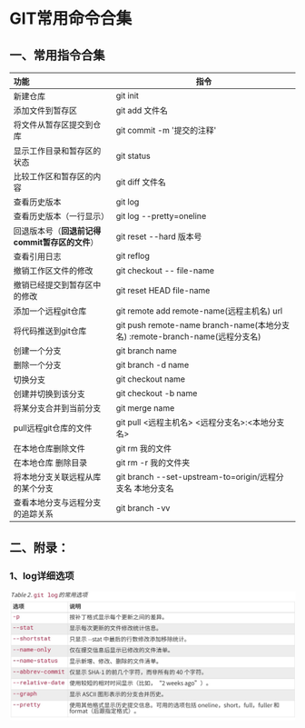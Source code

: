 # GIT常用命令合集

## 一、常用指令合集



| 功能                                           | 指令                       |
| :--------------------------------------------- | -------------------------- |
| 新建仓库                                       | git init                   |
| 添加文件到暂存区                               | git add  文件名            |
| 将文件从暂存区提交到仓库                       | git commit -m '提交的注释' |
| 显示工作目录和暂存区的状态                     | git status                 |
| 比较工作区和暂存区的内容                       | git diff 文件名            |
| 查看历史版本                                   | git log                    |
| 查看历史版本（一行显示）                       | git log --pretty=oneline   |
| 回退版本号（**回退前记得commit暂存区的文件**） | git reset --hard 版本号    |
| 查看引用日志                                   | git reflog                 |
| 撤销工作区文件的修改                           | git checkout   --   file-name |
| 撤销已经提交到暂存区中的修改                   | git reset  HEAD  file-name |
| 添加一个远程git仓库                            | git remote add  remote-name(远程主机名)  url |
| 将代码推送到git仓库                            | git push remote-name  branch-name(本地分支名) :remote-branch-name(远程分支名) |
| 创建一个分支                                   | git branch name            |
| 删除一个分支                                   | git branch -d name         |
| 切换分支                                       | git checkout name          |
| 创建并切换到该分支                             | git checkout -b name       |
| 将某分支合并到当前分支                         | git merge name             |
| pull远程git仓库的文件 | git pull <远程主机名> <远程分支名>:<本地分支名> |
| 在本地仓库删除文件 | git rm 我的文件 |
| 在本地仓库 删除目录 | git rm -r 我的文件夹 |
| 将本地分支关联远程从库的某个分支 | git branch --set-upstream-to=origin/远程分支名  本地分支名 |
| 查看本地分支与远程分支的追踪关系 | git branch -vv |



 

 

 

 





## 二、附录：

### 1、log详细选项

![log相关指令](GIT常用命令合集.assets/log.jpg)